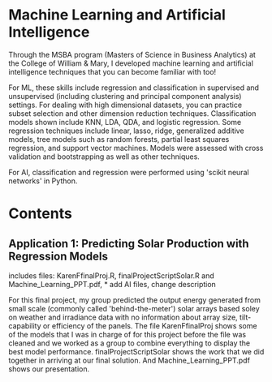 # Machine Learning and Artificial Intelligence

Through the MSBA program (Masters of Science in Business Analytics) at the College of William & Mary, I developed machine learning and artificial intelligence techniques that you can become familiar with too!

For ML, these skills include regression and classification in supervised and unsupervised (including clustering and principal component analysis) settings. For dealing with high dimensional datasets, you can practice subset selection and other dimension reduction techniques. Classification models shown include KNN, LDA, QDA, and logistic regression.  Some regression techniques include linear, lasso, ridge, generalized additive models, tree models such as random forests, partial least squares regression, and support vector machines. Models were assessed with cross validation and bootstrapping as well as other techniques. 

For AI, classification and regression were performed using 'scikit neural networks' in Python.

# Contents

## Application 1: Predicting Solar Production with Regression Models

includes files: KarenFfinalProj.R, finalProjectScriptSolar.R and Machine_Learning_PPT.pdf, * add AI files, change description

For this final project, my group predicted the output energy generated from small scale (commonly called 'behind-the-meter') solar arrays based soley on weather and irradiance data with no information about array size, tilt-capability or efficiency of the panels. The file KarenFfinalProj shows some of the models that I was in charge of for this project before the file was cleaned and we worked as a group to combine everything to display the best model performance. finalProjectScriptSolar shows the work that we did together in arriving at our final solution. And Machine_Learning_PPT.pdf shows our presentation.
